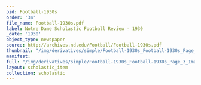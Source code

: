 ```yaml
---
pid: Football-1930s
order: '34'
file_name: Football-1930s.pdf
label: Notre Dame Scholastic Football Review - 1930
_date: '1930'
object_type: newspaper
source: http://archives.nd.edu/Football/Football-1930s.pdf
thumbnail: "/img/derivatives/simple/Football-1930s_Football-1930s_Page_3_Image_0001/thumbnail.jpg"
manifest:
full: "/img/derivatives/simple/Football-1930s_Football-1930s_Page_3_Image_0001/fullwidth.jpg"
layout: scholastic_item
collection: scholastic
---
```

